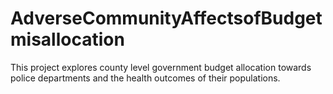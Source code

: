# AdverseCommunityAffectsofBudgetmisallocation

This project explores county level government budget allocation towards police departments and the health outcomes of their populations.
